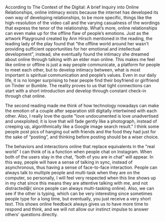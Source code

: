 According to The Context of the Digital: A brief Inquiry into Online Relationships, online intimacy exists because the internet has developed its own way of developing relationships, to be more specific, things like the high-resolution of the video call and the varying casualness of the wordings that express the tenor of the relationship. What’s more, online relationships can even make up for the offline flaw of people’s emotions. Just as the artwork Playground created by Ann Hirsch mentioned in the reading, the leading lady of the play found that “the offline world around her wasn’t providing sufficient opportunities for her emotional and intellectual development”, instead, she eventually found the intimacy she dreamed about online through talking with an elder man online. This makes me feel like online or offline is just a way people communicate, a platform for people to meet each other, but to develop intimacy between, what is most important is spiritual communication and people’s values. Even in our daily life, it is no longer surprising to hear people find their boyfriend or girlfriend on Tinder or ​​Bumble. The reality proves to us that tight connections can start with a short introduction and develop through constant check-in through chat online. 

The second reading made me think of how technology nowadays can make the emotion of a couple after separation still digitally intertwined with each other. Also, I really love the quote "love undocumented is love unadvertised and unexploited; it is love that will fade gently like a photograph, instead of creeping up, algorithmically like a Google image search result." I think some people post pics of hanging out with friends and the food they had just for the sake of “posting”, and thinking before posting should be a wiser choice.


The behaviors and interactions online that replace equivalents in the "real world" I can think of is a function when people chat on Instagram. When both of the users stay in the chat, “both of you are in chat” will appear. In this way, people will have a sense of talking in sync, instead of asynchronous, thus having a sense of face-to-face interaction. People can always talk to multiple people and multi-task when they are on the computer, so personally, I will feel very respected when this line shows up in my chat since this means they are attentive talking with me, and not distracted😆( since people can always multi-tasking online). Also, we can see if the other is typing, which can be very interesting since sometimes people type for a long time, but eventually, you just receive a very short text. This shows online feedback always gives us to have more time to respond and think, and we will not allow our instinct impulse to answer others' questions directly.
